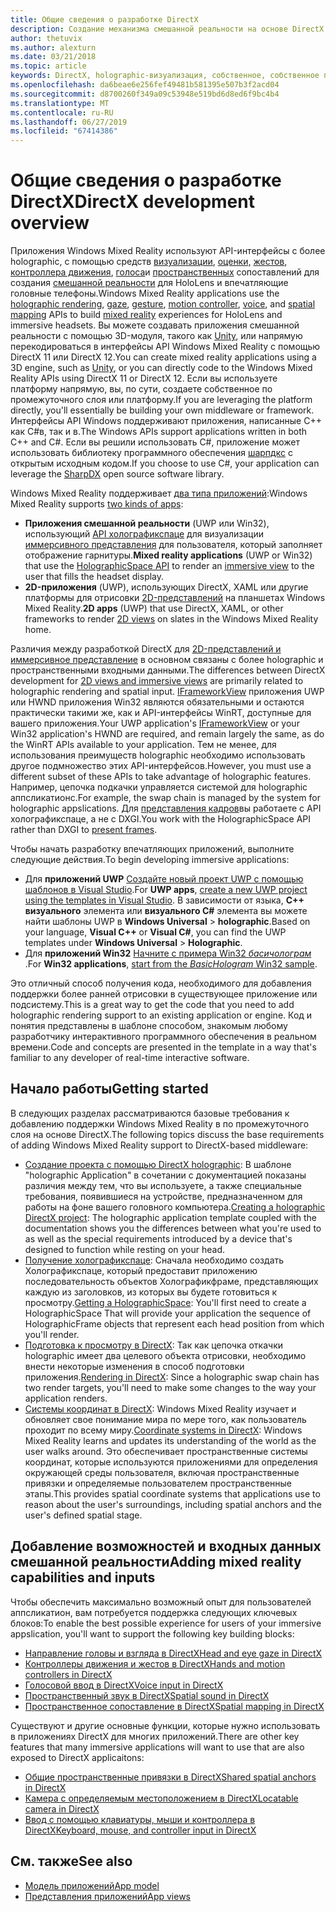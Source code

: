 ```yaml
---
title: Общие сведения о разработке DirectX
description: Создание механизма смешанной реальности на основе DirectX с помощью интерфейсов API Windows Mixed Reality напрямую.
author: thetuvix
ms.author: alexturn
ms.date: 03/21/2018
ms.topic: article
keywords: DirectX, holographic-визуализация, собственное, собственное приложение, WinRT, приложение WinRT, API платформы, настраиваемое подсистема, по промежуточного слоя
ms.openlocfilehash: da6beae6e256fef49481b581395e507b3f2acd04
ms.sourcegitcommit: d8700260f349a09c53948e519bd6d8ed6f9bc4b4
ms.translationtype: MT
ms.contentlocale: ru-RU
ms.lasthandoff: 06/27/2019
ms.locfileid: "67414386"
---
```

# <a name="directx-development-overview"></a><span data-ttu-id="3e612-104">Общие сведения о разработке DirectX</span><span class="sxs-lookup"><span data-stu-id="3e612-104">DirectX development overview</span></span>


<span data-ttu-id="3e612-105">Приложения Windows Mixed Reality используют API-интерфейсы с более holographic, с помощью средств [визуализации](rendering.md), [оценки,](gaze.md) [жестов](gestures.md), [контроллера движения](motion-controllers.md), [голоса](voice-input.md)и [пространственных](spatial-mapping.md) сопоставлений для создания [смешанной реальности](mixed-reality.md) для HoloLens и впечатляющие головные телефоны.</span><span class="sxs-lookup"><span data-stu-id="3e612-105">Windows Mixed Reality applications use the [holographic rendering](rendering.md), [gaze](gaze.md), [gesture](gestures.md), [motion controller](motion-controllers.md), [voice](voice-input.md), and [spatial mapping](spatial-mapping.md) APIs to build [mixed reality](mixed-reality.md) experiences for HoloLens and immersive headsets.</span></span> <span data-ttu-id="3e612-106">Вы можете создавать приложения смешанной реальности с помощью 3D-модуля, такого как [Unity](unity-development-overview.md), или напрямую перекодироваться в интерфейсы API Windows Mixed Reality с помощью DirectX 11 или DirectX 12.</span><span class="sxs-lookup"><span data-stu-id="3e612-106">You can create mixed reality applications using a 3D engine, such as [Unity](unity-development-overview.md), or you can directly code to the Windows Mixed Reality APIs using DirectX 11 or DirectX 12.</span></span> <span data-ttu-id="3e612-107">Если вы используете платформу напрямую, вы, по сути, создаете собственное по промежуточного слоя или платформу.</span><span class="sxs-lookup"><span data-stu-id="3e612-107">If you are leveraging the platform directly, you'll essentially be building your own middleware or framework.</span></span> <span data-ttu-id="3e612-108">Интерфейсы API Windows поддерживают приложения, написанные C++ как C#в, так и в.</span><span class="sxs-lookup"><span data-stu-id="3e612-108">The Windows APIs support applications written in both C++ and C#.</span></span> <span data-ttu-id="3e612-109">Если вы решили использовать C#, приложение может использовать библиотеку программного обеспечения [шарпдкс](http://sharpdx.org/) с открытым исходным кодом.</span><span class="sxs-lookup"><span data-stu-id="3e612-109">If you choose to use C#, your application can leverage the [SharpDX](http://sharpdx.org/) open source software library.</span></span>


<span data-ttu-id="3e612-110">Windows Mixed Reality поддерживает [два типа приложений](app-views.md):</span><span class="sxs-lookup"><span data-stu-id="3e612-110">Windows Mixed Reality supports [two kinds of apps](app-views.md):</span></span>
* <span data-ttu-id="3e612-111">**Приложения смешанной реальности** (UWP или Win32), использующий [API холографикспаце](getting-a-holographicspace.md) для визуализации [иммерсивного представления](app-views.md) для пользователя, который заполняет отображение гарнитуры.</span><span class="sxs-lookup"><span data-stu-id="3e612-111">**Mixed reality applications** (UWP or Win32) that use the [HolographicSpace API](getting-a-holographicspace.md) to render an [immersive view](app-views.md) to the user that fills the headset display.</span></span>
* <span data-ttu-id="3e612-112">**2D-приложения** (UWP), использующих DirectX, XAML или другие платформы для отрисовки [2D-представлений](app-views.md#2d-views) на планшетах Windows Mixed Reality.</span><span class="sxs-lookup"><span data-stu-id="3e612-112">**2D apps** (UWP) that use DirectX, XAML, or other frameworks to render [2D views](app-views.md#2d-views) on slates in the Windows Mixed Reality home.</span></span>


<span data-ttu-id="3e612-113">Различия между разработкой DirectX для [2D-представлений и иммерсивное представление](app-views.md) в основном связаны с более holographic и пространственными входными данными.</span><span class="sxs-lookup"><span data-stu-id="3e612-113">The differences between DirectX development for [2D views and immersive views](app-views.md) are primarily related to holographic rendering and spatial input.</span></span> <span data-ttu-id="3e612-114">[IFrameworkView](https://msdn.microsoft.com/library/windows/apps/windows.applicationmodel.core.iframeworkview.aspx) приложения UWP или HWND приложения Win32 являются обязательными и остаются практически такими же, как и API-интерфейсы WinRT, доступные для вашего приложения.</span><span class="sxs-lookup"><span data-stu-id="3e612-114">Your UWP application's [IFrameworkView](https://msdn.microsoft.com/library/windows/apps/windows.applicationmodel.core.iframeworkview.aspx) or your Win32 application's HWND are required, and remain largely the same, as do the WinRT APIs available to your application.</span></span> <span data-ttu-id="3e612-115">Тем не менее, для использования преимуществ holographic необходимо использовать другое подмножество этих API-интерфейсов.</span><span class="sxs-lookup"><span data-stu-id="3e612-115">However, you must use a different subset of these APIs to take advantage of holographic features.</span></span> <span data-ttu-id="3e612-116">Например, цепочка подкачки управляется системой для holographic аппсликатионс.</span><span class="sxs-lookup"><span data-stu-id="3e612-116">For example, the swap chain is managed by the system for holographic appslications.</span></span> <span data-ttu-id="3e612-117">Для [представления кадров](rendering-in-directx.md)вы работаете с API холографикспаце, а не с DXGI.</span><span class="sxs-lookup"><span data-stu-id="3e612-117">You work with the HolographicSpace API rather than DXGI to [present frames](rendering-in-directx.md).</span></span>

<span data-ttu-id="3e612-118">Чтобы начать разработку впечатляющих приложений, выполните следующие действия.</span><span class="sxs-lookup"><span data-stu-id="3e612-118">To begin developing immersive applications:</span></span>
* <span data-ttu-id="3e612-119">Для **приложений UWP** [Создайте новый проект UWP с помощью шаблонов в Visual Studio](creating-a-holographic-directx-project.md).</span><span class="sxs-lookup"><span data-stu-id="3e612-119">For **UWP apps**, [create a new UWP project using the templates in Visual Studio](creating-a-holographic-directx-project.md).</span></span> <span data-ttu-id="3e612-120">В зависимости от языка,  **C++ визуального** элемента или **визуального C#** элемента вы можете найти шаблоны UWP в **Windows Universal** > **holographic**.</span><span class="sxs-lookup"><span data-stu-id="3e612-120">Based on your language, **Visual C++** or **Visual C#**, you can find the UWP templates under **Windows Universal** > **Holographic**.</span></span>
* <span data-ttu-id="3e612-121">Для **приложений Win32** [Начните с примера Win32 *басичолограм* ](creating-a-holographic-directx-project.md#creating-a-win32-project).</span><span class="sxs-lookup"><span data-stu-id="3e612-121">For **Win32 applications**, [start from the *BasicHologram* Win32 sample](creating-a-holographic-directx-project.md#creating-a-win32-project).</span></span>

<span data-ttu-id="3e612-122">Это отличный способ получения кода, необходимого для добавления поддержки более ранней отрисовки в существующее приложение или подсистему.</span><span class="sxs-lookup"><span data-stu-id="3e612-122">This is a great way to get the code that you need to add holographic rendering support to an existing application or engine.</span></span> <span data-ttu-id="3e612-123">Код и понятия представлены в шаблоне способом, знакомым любому разработчику интерактивного программного обеспечения в реальном времени.</span><span class="sxs-lookup"><span data-stu-id="3e612-123">Code and concepts are presented in the template in a way that's familiar to any developer of real-time interactive software.</span></span>


## <a name="getting-started"></a><span data-ttu-id="3e612-124">Начало работы</span><span class="sxs-lookup"><span data-stu-id="3e612-124">Getting started</span></span>

<span data-ttu-id="3e612-125">В следующих разделах рассматриваются базовые требования к добавлению поддержки Windows Mixed Reality в по промежуточного слоя на основе DirectX.</span><span class="sxs-lookup"><span data-stu-id="3e612-125">The following topics discuss the base requirements of adding Windows Mixed Reality support to DirectX-based middleware:</span></span>

* <span data-ttu-id="3e612-126">[Создание проекта с помощью DirectX holographic](creating-a-holographic-directx-project.md): В шаблоне "holographic Application" в сочетании с документацией показаны различия между тем, что вы используете, а также специальные требования, появившиеся на устройстве, предназначенном для работы на фоне вашего головного компьютера.</span><span class="sxs-lookup"><span data-stu-id="3e612-126">[Creating a holographic DirectX project](creating-a-holographic-directx-project.md): The holographic application template coupled with the documentation shows you the differences between what you're used to as well as the special requirements introduced by a device that's designed to function while resting on your head.</span></span>
* <span data-ttu-id="3e612-127">[Получение холографикспаце](getting-a-holographicspace.md): Сначала необходимо создать Холографикспаце, который предоставит приложению последовательность объектов Холографикфраме, представляющих каждую из заголовков, из которых вы будете готовиться к просмотру.</span><span class="sxs-lookup"><span data-stu-id="3e612-127">[Getting a HolographicSpace](getting-a-holographicspace.md): You'll first need to create a HolographicSpace That will provide your application the sequence of HolographicFrame objects that represent each head position from which you'll render.</span></span>
* <span data-ttu-id="3e612-128">[Подготовка к просмотру в DirectX](rendering-in-directx.md): Так как цепочка откачки holographic имеет два целевого объекта отрисовки, необходимо внести некоторые изменения в способ подготовки приложения.</span><span class="sxs-lookup"><span data-stu-id="3e612-128">[Rendering in DirectX](rendering-in-directx.md): Since a holographic swap chain has two render targets, you'll need to make some changes to the way your application renders.</span></span>
* <span data-ttu-id="3e612-129">[Системы координат в DirectX](coordinate-systems-in-directx.md): Windows Mixed Reality изучает и обновляет свое понимание мира по мере того, как пользователь проходит по всему миру.</span><span class="sxs-lookup"><span data-stu-id="3e612-129">[Coordinate systems in DirectX](coordinate-systems-in-directx.md): Windows Mixed Reality learns and updates its understanding of the world as the user walks around.</span></span> <span data-ttu-id="3e612-130">Это обеспечивает пространственные системы координат, которые используются приложениями для определения окружающей среды пользователя, включая пространственные привязки и определяемые пользователем пространственные этапы.</span><span class="sxs-lookup"><span data-stu-id="3e612-130">This provides spatial coordinate systems that applications use to reason about the user's surroundings, including spatial anchors and the user's defined spatial stage.</span></span>

## <a name="adding-mixed-reality-capabilities-and-inputs"></a><span data-ttu-id="3e612-131">Добавление возможностей и входных данных смешанной реальности</span><span class="sxs-lookup"><span data-stu-id="3e612-131">Adding mixed reality capabilities and inputs</span></span>

<span data-ttu-id="3e612-132">Чтобы обеспечить максимально возможный опыт для пользователей аппсликатион, вам потребуется поддержка следующих ключевых блоков:</span><span class="sxs-lookup"><span data-stu-id="3e612-132">To enable the best possible experience for users of your immersive appslication, you'll want to support the following key building blocks:</span></span>

* [<span data-ttu-id="3e612-133">Направление головы и взгляда в DirectX</span><span class="sxs-lookup"><span data-stu-id="3e612-133">Head and eye gaze in DirectX</span></span>](gaze-in-directx.md)
* [<span data-ttu-id="3e612-134">Контроллеры движения и жестов в DirectX</span><span class="sxs-lookup"><span data-stu-id="3e612-134">Hands and motion controllers in DirectX</span></span>](hands-and-motion-controllers-in-directx.md)
* [<span data-ttu-id="3e612-135">Голосовой ввод в DirectX</span><span class="sxs-lookup"><span data-stu-id="3e612-135">Voice input in DirectX</span></span>](voice-input-in-directx.md)
* [<span data-ttu-id="3e612-136">Пространственный звук в DirectX</span><span class="sxs-lookup"><span data-stu-id="3e612-136">Spatial sound in DirectX</span></span>](spatial-sound-in-directx.md)
* [<span data-ttu-id="3e612-137">Пространственное сопоставление в DirectX</span><span class="sxs-lookup"><span data-stu-id="3e612-137">Spatial mapping in DirectX</span></span>](spatial-mapping-in-directx.md)


<span data-ttu-id="3e612-138">Существуют и другие основные функции, которые нужно использовать в приложениях DirectX для многих приложений.</span><span class="sxs-lookup"><span data-stu-id="3e612-138">There are other key features that many immersive applications will want to use that are also exposed to DirectX applicaitons:</span></span>

* [<span data-ttu-id="3e612-139">Общие пространственные привязки в DirectX</span><span class="sxs-lookup"><span data-stu-id="3e612-139">Shared spatial anchors in DirectX</span></span>](shared-spatial-anchors-in-directx.md)
* [<span data-ttu-id="3e612-140">Камера с определяемым местоположением в DirectX</span><span class="sxs-lookup"><span data-stu-id="3e612-140">Locatable camera in DirectX</span></span>](locatable-camera-in-directx.md)
* [<span data-ttu-id="3e612-141">Ввод с помощью клавиатуры, мыши и контроллера в DirectX</span><span class="sxs-lookup"><span data-stu-id="3e612-141">Keyboard, mouse, and controller input in DirectX</span></span>](keyboard,-mouse,-and-controller-input-in-directx.md)

## <a name="see-also"></a><span data-ttu-id="3e612-142">См. также</span><span class="sxs-lookup"><span data-stu-id="3e612-142">See also</span></span>
* [<span data-ttu-id="3e612-143">Модель приложений</span><span class="sxs-lookup"><span data-stu-id="3e612-143">App model</span></span>](app-model.md)
* [<span data-ttu-id="3e612-144">Представления приложений</span><span class="sxs-lookup"><span data-stu-id="3e612-144">App views</span></span>](app-views.md)
